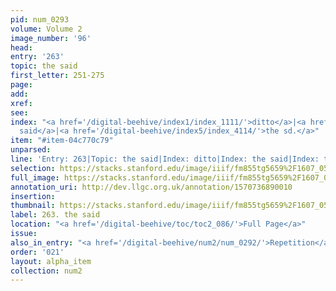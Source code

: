 ```yaml
---
pid: num_0293
volume: Volume 2
image_number: '96'
head: 
entry: '263'
topic: the said
first_letter: 251-275
page: 
add: 
xref: 
see: 
index: "<a href='/digital-beehive/index1/index_1111/'>ditto</a>|<a href='/digital-beehive/index4/index_3492/'>the
  said</a>|<a href='/digital-beehive/index5/index_4114/'>the sd.</a>"
item: "#item-04c770c79"
unparsed: 
line: 'Entry: 263|Topic: the said|Index: ditto|Index: the said|Index: the sd.|#item-04c770c79'
selection: https://stacks.stanford.edu/image/iiif/fm855tg5659%2F1607_0563/853,3517,2481,151/full/0/default.jpg
full_image: https://stacks.stanford.edu/image/iiif/fm855tg5659%2F1607_0563/full/full/0/default.jpg
annotation_uri: http://dev.llgc.org.uk/annotation/1570736890010
insertion: 
thumbnail: https://stacks.stanford.edu/image/iiif/fm855tg5659%2F1607_0563/853,3517,600,180/250,/0/default.jpg
label: 263. the said
location: "<a href='/digital-beehive/toc/toc2_086/'>Full Page</a>"
issue: 
also_in_entry: "<a href='/digital-beehive/num2/num_0292/'>Repetition</a>|<a href='/digital-beehive/num2/num_0294/'>Dittology</a>"
order: '021'
layout: alpha_item
collection: num2
---
```

